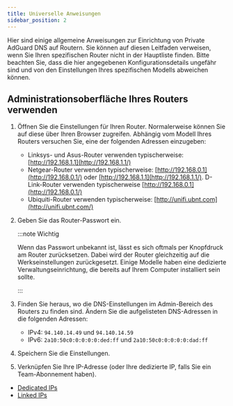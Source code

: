 ```yaml
---
title: Universelle Anweisungen
sidebar_position: 2
---
```


Hier sind einige allgemeine Anweisungen zur Einrichtung von Private AdGuard DNS auf Routern. Sie können auf diesen Leitfaden verweisen, wenn Sie Ihren spezifischen Router nicht in der Hauptliste finden. Bitte beachten Sie, dass die hier angegebenen Konfigurationsdetails ungefähr sind und von den Einstellungen Ihres spezifischen Modells abweichen können.

## Administrationsoberfläche Ihres Routers verwenden

1. Öffnen Sie die Einstellungen für Ihren Router. Normalerweise können Sie auf diese über Ihren Browser zugreifen. Abhängig vom Modell Ihres Routers versuchen Sie, eine der folgenden Adressen einzugeben:
   - Linksys- und Asus-Router verwenden typischerweise: [http://192.168.1.1](http://192.168.1.1/)
   - Netgear-Router verwenden typischerweise: [http://192.168.0.1](http://192.168.0.1/) oder [http://192.168.1.1](http://192.168.1.1/). D-Link-Router verwenden typischerweise [http://192.168.0.1](http://192.168.0.1/)
   - Ubiquiti-Router verwenden typischerweise: [http://unifi.ubnt.com](http://unifi.ubnt.com/)

2. Geben Sie das Router-Passwort ein.

   :::note Wichtig

   Wenn das Passwort unbekannt ist, lässt es sich oftmals per Knopfdruck am Router zurücksetzen. Dabei wird der Router gleichzeitig auf die Werkseinstellungen zurückgesetzt. Einige Modelle haben eine dedizierte Verwaltungseinrichtung, die bereits auf Ihrem Computer installiert sein sollte.

   :::

3. Finden Sie heraus, wo die DNS-Einstellungen im Admin-Bereich des Routers zu finden sind. Ändern Sie die aufgelisteten DNS-Adressen in die folgenden Adressen:
   - IPv4: `94.140.14.49` und `94.140.14.59`
   - IPv6: `2a10:50c0:0:0:0:0:ded:ff` und `2a10:50c0:0:0:0:0:dad:ff`

4. Speichern Sie die Einstellungen.

5. Verknüpfen Sie Ihre IP-Adresse (oder Ihre dedizierte IP, falls Sie ein Team-Abonnement haben).

- [Dedicated IPs](/private-dns/connect-devices/other-options/dedicated-ip.md)
- [Linked IPs](/private-dns/connect-devices/other-options/linked-ip.md)
